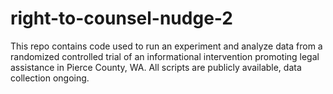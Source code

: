 # right-to-counsel-nudge-2
This repo contains code used to run an experiment and analyze data from a randomized controlled trial of an informational intervention promoting legal assistance in Pierce County, WA. All scripts are publicly available, data collection ongoing.
